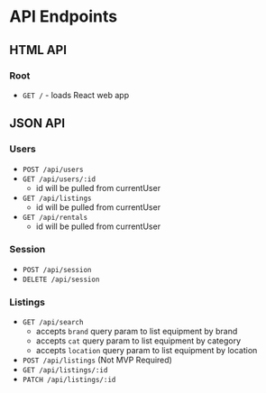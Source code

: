 # API Endpoints

## HTML API

### Root

- `GET /` - loads React web app

## JSON API

### Users

- `POST /api/users`
- `GET /api/users/:id`
  - id will be pulled from currentUser
- `GET /api/listings`
  - id will be pulled from currentUser
- `GET /api/rentals`
  - id will be pulled from currentUser

### Session

- `POST /api/session`
- `DELETE /api/session`

### Listings

- `GET /api/search`
  - accepts `brand` query param to list equipment by brand
  - accepts `cat` query param to list equipment by category
  - accepts `location` query param to list equipment by location
- `POST /api/listings` (Not MVP Required)
- `GET /api/listings/:id`
- `PATCH /api/listings/:id`
